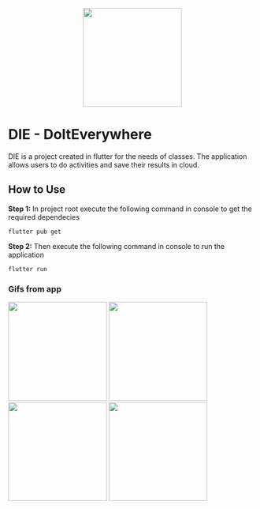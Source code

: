 <p align="center">
<img src="https://user-images.githubusercontent.com/55559640/150138245-647c76bc-6c54-4eb4-9e70-087b1c36d7d4.png" width="200" height="200">
</p>

# DIE - DoItEverywhere

DIE is a project created in flutter for the needs of classes. The application allows users to do activities and save their results in cloud.

## How to Use

**Step 1:**
In project root execute the following command in console to get the required dependecies

```
flutter pub get
```

**Step 2:**
Then execute the following command in console to run the application

```
flutter run
```

### Gifs from app
<p>
<img src="https://user-images.githubusercontent.com/55559640/150139849-58128ae5-2c98-4cce-b28f-769f303292bb.gif" width="200">
<img src="https://user-images.githubusercontent.com/55559640/150139629-99f4e6dc-23e7-4deb-8640-ed9fd6e1276c.gif" width="200">
<img src="https://user-images.githubusercontent.com/55559640/150139646-467ed676-3063-4f1a-9ea9-1a4150d5466d.gif" width="200">
<img src="https://user-images.githubusercontent.com/55559640/150139668-1fcafc90-88f0-42d1-a182-9f7701e6bdb5.gif" width="200">
</p>
